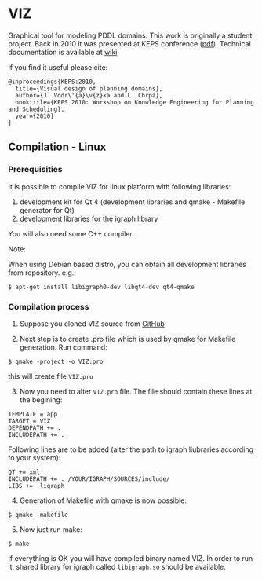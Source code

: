 # VIZ
Graphical tool for modeling PDDL domains. This work is originally a student project. Back in 2010 it was presented at KEPS conference ([pdf](https://github.com/fairf4x/VIZ/blob/master/doc/KEPS_2010.pdf)).
Technical documentation is available at [wiki](https://github.com/fairf4x/VIZ/wiki/Technical-documentation).

If you find it useful please cite:
```
@inproceedings{KEPS:2010,
  title={Visual design of planning domains},
  author={J. Vodr\'{a}\v{z}ka and L. Chrpa},
  booktitle={KEPS 2010: Workshop on Knowledge Engineering for Planning and Scheduling},
  year={2010}
}
```

## Compilation - Linux

### Prerequisities
It is possible to compile VIZ for linux platform with following libraries:

1. development kit for Qt 4 (development libraries and qmake - Makefile generator for Qt)
2. development libraries for the [igraph](http://igraph.org/c/) library

You will also need some C++ compiler.

Note:

When using Debian based distro, you can obtain all development libraries from repository.
e.g.:

```
$ apt-get install libigraph0-dev libqt4-dev qt4-qmake
```

### Compilation process
1. Suppose you cloned VIZ source from [GitHub](https://github.com/fairf4x/VIZ)

2. Next step is to create .pro file which is used by qmake for Makefile generation.
Run command:
```
$ qmake -project -o VIZ.pro
```
this will create file ``VIZ.pro``

3. Now you need to alter ``VIZ.pro`` file. The file should contain these lines at the begining:
```
TEMPLATE = app
TARGET = VIZ
DEPENDPATH += .
INCLUDEPATH += .
```
Following lines are to be added (alter the path to igraph liubraries according to your system):
```
QT += xml
INCLUDEPATH += . /YOUR/IGRAPH/SOURCES/include/
LIBS += -ligraph
```

4. Generation of Makefile with qmake is now possible:
```
$ qmake -makefile
```

5. Now just run make:
```
$ make
```

If everything is OK you will have compiled binary named VIZ.
In order to run it, shared library for igraph called ``libigraph.so`` should be available.

